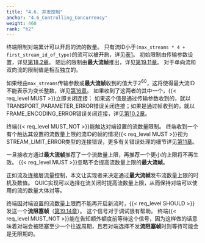 ```yaml
---
title: "4.6. 并发控制"
anchor: "4.6_Controlling_Concurrency"
weight: 460
rank: "h2"
---
```


终端限制对端累计可以开启的流的数量。
只有流ID小于`(max_streams * 4 + first_stream_id_of_type)`的流可以被开启，详见[表1](#Table_1_Stream_ID_Types)。
初始限制由传输参数设置，详见[第18.2章](#18.2_Transport_Parameter_Definitions)。
随后的限制由**最大流帧**推出，详见[第19.11章](#19.11_MAX_STREAMS_Frames)。
对于单向流和双向流的限制值是相互独立的。

如果经由`max_streams`传输参数或**最大流帧**收到的值大于2<sup>60</sup>，这将使得最大流ID不能表示为变长整数，详见[第16章](#16_Variable-Length_Integer_Encoding)。
如果收到了这两者的其中一个，{{< req_level MUST >}}立即关闭连接：
如果这个值是通过传输参数收到的，就以TRANSPORT_PARAMETER_ERROR错误关闭连接；如果是通过帧收到的，就以FRAME_ENCODING_ERROR错误关闭连接，详见[第10.2章](#10.2_Immediate_Close)。

终端{{< req_level MUST_NOT >}}能触达对端设置的流数量限制。
终端收到一个有个触达其设置的流数量上限的流ID的帧的情况{{< req_level MUST >}}视为STREAM_LIMIT_ERROR类型的连接错误，更多有关错误处理的细节详见[第11章](#11_Error_Handling)。

一旦接收方通过**最大流帧**推荐了一个流数量上限，再推荐一个更小的上限将不再生效。
{{< req_level MUST >}}忽略不会提高流数量上限的**最大流帧**。

正如流及连接层流量控制，本文让实现者来决定通过**最大流帧**发布流数量上限的时机及数值。
QUIC实现可以选择在流关闭时提高流数量上限，从而保持对端可以使用的流的数量大体对等。

终端因对端设置的流数量上限而不能再开启新流时，{{< req_level SHOULD >}}发送一个**流阻塞帧**（[第19.14章](#19.14_STREAMS_BLOCKED_Frames)）。
这个信号对于调试很有帮助。
终端{{< req_level MUST_NOT >}}能在告知额外额度前等待这个信号，因为这样做的话意味着对端会被阻塞至少一个往返周期，且若对端选择不发**流阻塞帧**时则等待可能会是无限期的。
